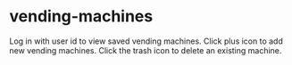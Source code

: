 # vending-machines

Log in with user id to view saved vending machines. Click plus icon to add new vending machines. Click the trash icon to delete an existing machine.
